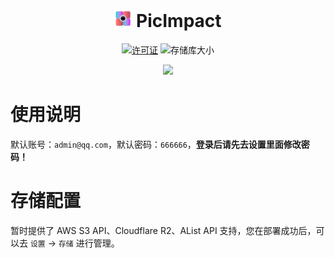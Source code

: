 <h1 align="center">
<img width="28" src="https://github.com/besscroft/PicImpact/raw/main/public/maskable-icon.png">
PicImpact
</h1>

<p align="center">
  <a href="https://github.com/besscroft/PicImpact/blob/main/LICENSE"><img src="https://img.shields.io/github/license/besscroft/PicImpact?style=flat-square" alt="许可证"></a>
  <img src="https://img.shields.io/github/repo-size/besscroft/PicImpact?style=flat-square&color=328657" alt="存储库大小">
</p>

<p align="center">
    <img src=https://github.com/besscroft/PicImpact/raw/main/picimpact.png width=384 />
</p>

# 使用说明

默认账号：`admin@qq.com`，默认密码：`666666`，**登录后请先去设置里面修改密码！**

# 存储配置

暂时提供了 AWS S3 API、Cloudflare R2、AList API 支持，您在部署成功后，可以去 `设置` -> `存储` 进行管理。